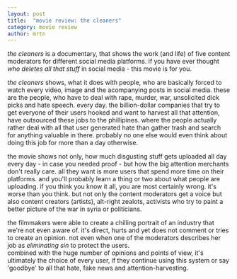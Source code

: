 ```yaml
---
layout: post
title:  "movie review: the cleaners"
category: movie review 
author: mrtn
---
```


*the cleaners* is a documentary, that shows the work (and life) of five content moderators for different social media platforms. if you have ever thought _who deletes all that stuff_ in social media - this movie is for you. 

*the cleaners* shows, what it does with people, who are basically forced to watch every video, image and the acompanying posts in social media. these are the people, who have to deal with rape, murder, war, unsolicited dick picks and hate speech. every day. the billion-dollar companies that try to get everyone of their users hooked and want to harvest all that attention, have outsourced these jobs to the phillipines. where the people actually rather deal with all that user generated hate than gather trash and search for anything valuable in there. probably no one else would even think about doing this job for more than a day otherwise. 

the movie shows not only, how much disgusting stuff gets uploaded all day every day - in case you needed proof - but how the big attention merchants don't really care. all they want is more users that spend more time on their platforms. and you'll probably learn a thing or two about what people are uploading. if you think you know it all, you are most certainly wrong. it's worse than you think. 
but not only the content moderators get a voice but also content creators (artists), alt-right zealots, activists who try to paint a better picture of the war in syria or politicians. 

the filmmakers were able to create a chilling portrait of an industry that we're not even aware of. it's direct, hurts and yet does not comment or tries to create an opinion. not even when one of the moderators describes her job as _eliminating sin_ to protect the users.  
combined with the huge number of opinions and points of view, it's ultimately the choice of every user, if they continue using this system or say 'goodbye' to all that hate, fake news and attention-harvesting. 


